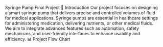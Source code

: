 Syringe Pump Final Project
📌 Introduction
Our project focuses on designing a smart syringe pump that delivers precise and controlled volumes of fluid for medical applications. Syringe pumps are essential in healthcare settings for administering medication, delivering nutrients, or other medical fluids. We aim to integrate advanced features such as automation, safety mechanisms, and user-friendly interfaces to enhance usability and efficiency.
📊 Project Flow Chart





